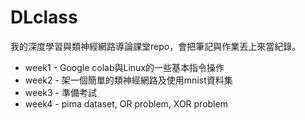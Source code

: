 DLclass
=====

我的深度學習與類神經網路導論課堂repo，會把筆記與作業丟上來當紀錄。

* week1 - Google colab與Linux的一些基本指令操作
* week2 - 架一個簡單的類神經網路及使用mnist資料集
* week3 - 準備考試
* week4 - pima dataset, OR problem, XOR problem

